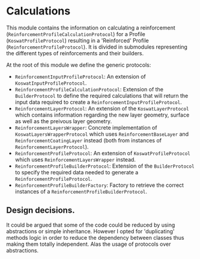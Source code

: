# Calculations

This module contains the information on calculating a reinforcement (`ReinforcementProfileCalculationProtocol`) for a Profile (`KoswatProfileProtocol`) resulting in a 'Reinforced' Profile (`ReinforcementProfileProtocol`). It is divided in submodules representing the different types of reinforcements and their builders.

At the root of this module we define the generic protocols:
- `ReinforcementInputProfileProtocol`: An extension of `KoswatInputProfileProtocol`.
- `ReinforcementProfileCalculationProtocol`: Extension of the `BuilderProtocol` to define the required calculations that will return the input data required to create a `ReinforcementInputProfileProtocol`.
- `ReinforcementLayerProtocol`: An extension of the `KoswatLayerProtocol` which contains information regarding the new layer geometry, surface as well as the preivous layer geometry.
- `ReinforcementLayersWrapper`: Concrete implementation of `KoswatLayersWrapperProtocol` which uses `ReinforcementBaseLayer` and `ReinforcementCoatingLayer` instead (both from instances of `ReinforcementLayerProtocol`).
- `ReinforcementProfileProtocol`: An extension of `KoswatProfileProtocol` which uses `ReinforcementLayersWrapper` instead.
- `ReinforcementProfileBuilderProtocol`: Extension of the `BuilderProtocol` to specify the required data needed to generate a `ReinforcementProfileProtocol`.
- `ReinforcementProfileBuilderFactory`: Factory to retrieve the correct instances of a `ReinforcementProfileBuilderProtocol`.

## Design decisions.
It could be argued that some of the code could be reduced by using abstractions or simple inheritance. However I opted for 'duplicating' methods logic in order to reduce the dependency between classes thus making them totally independent. Alas the usage of protocols over abstractions.